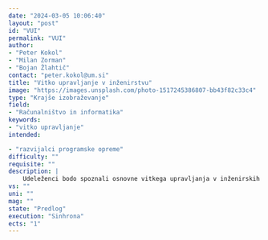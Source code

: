 ```yaml
---
date: "2024-03-05 10:06:40"
layout: "post"
id: "VUI"
permalink: "VUI"
author:
- "Peter Kokol"
- "Milan Zorman"
- "Bojan Žlahtič"
contact: "peter.kokol@um.si"
title: "Vitko upravljanje v inženirstvu"
image: "https://images.unsplash.com/photo-1517245386807-bb43f82c33c4"
type: "Krajše izobraževanje"
field:
- "Računalništvo in informatika"
keywords:
- "vitko upravljanje"
intended:

- "razvijalci programske opreme"
difficulty: ""
requisite: ""
description: |
    Udeleženci bodo spoznali osnovne vitkega upravljanja v inženirskih poklicih: principe vitkega razmišljanja, opazovanje okolja, odkrivanje vzrokov odpovedi in posledic, ter načrtovanje in izvedbo izboljšav skozi orodja vitkega upravljanja.
vs: ""
uni: ""
mag: ""
state: "Predlog"
execution: "Sinhrona"
ects: "1"
---
```

